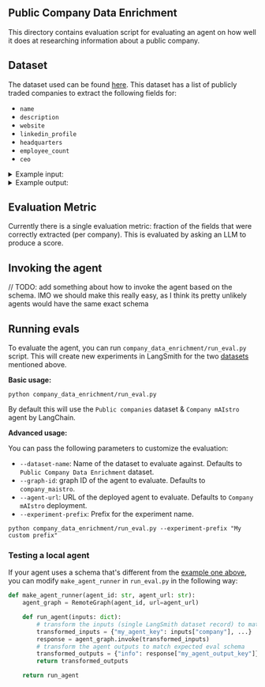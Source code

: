 ## Public Company Data Enrichment

This directory contains evaluation script for evaluating an agent on how well it does at researching information about a public company.

## Dataset

The dataset used can be found [here](https://smith.langchain.com/public/640df79c-1831-494e-8824-d7300205dc8e/d). 
This dataset has a list of publicly traded companies to extract the following fields for:
  - `name`
  - `description`
  - `website`
  - `linkedin_profile`
  - `headquarters`
  - `employee_count`
  - `ceo`

<details>
<summary>Example input:</summary>
<br>

```json
  {
    "company": "Nvidia",
    "extraction_schema": {
        "type": "object",
        "title": "company_info",
        "required": [
        "name",
        "description",
        "website",
        "linked_profile",
        "headquarters",
        "employee_count",
        "ceo"
        ],
        "properties": {
        "ceo": {
            "type": "string",
            "description": "Name of the company's CEO"
        },
        "name": {
            "type": "string",
            "description": "Official company name"
        },
        "website": {
            "type": "string",
            "format": "uri",
            "description": "Company's official website URL"
        },
        "description": {
            "type": "string",
            "description": "Brief description of the company and its activities"
        },
        "headquarters": {
            "type": "string",
            "description": "Location of company headquarters, formatted as <city>, <state code> (e.g. San Francisco, CA)"
        },
        "employee_count": {
            "type": "integer",
            "minimum": 0,
            "description": "Number of employees in the company"
        },
        "linkedin_profile": {
            "type": "string",
            "format": "uri",
            "description": "Company's LinkedIn profile URL"
        }
        },
        "description": "Company information"
    }
  }
  ```
</details>
  
  
<details>
<summary>Example output:</summary>
<br>

  ```json
  {
    "info": {
        "ceo": "Jensen Huang",
        "name": "Nvidia Corporation",
        "website": "https://www.nvidia.com",
        "description": "Nvidia Corporation is a multinational technology company specializing in the design and manufacture of graphics processing units (GPUs) for gaming, professional visualization, data centers, and automotive markets. The company is a leader in artificial intelligence (AI) computing, providing platforms and solutions that power AI applications across various industries.",
        "headquarters": "Santa Clara, CA",
        "employee_count": 29600,
        "linkedin_profile": "https://www.linkedin.com/company/nvidia"
    }
  } 
  ```
</details>


## Evaluation Metric

Currently there is a single evaluation metric: fraction of the fields that were correctly extracted (per company).
This is evaluated by asking an LLM to produce a score.

## Invoking the agent

// TODO: add something about how to invoke the agent based on the schema. IMO we should make this really easy, as I think its pretty unlikely agents would have the same exact schema

## Running evals

To evaluate the agent, you can run `company_data_enrichment/run_eval.py` script. This will create new experiments in LangSmith for the two [datasets](#datasets) mentioned above.

**Basic usage:**

```shell
python company_data_enrichment/run_eval.py
```

By default this will use the `Public companies` dataset & `Company mAIstro` agent by LangChain.

**Advanced usage:**

You can pass the following parameters to customize the evaluation:

- `--dataset-name`: Name of the dataset to evaluate against. Defaults to `Public Company Data Enrichment` dataset.
- `--graph-id`: graph ID of the agent to evaluate. Defaults to `company_maistro`.
- `--agent-url`: URL of the deployed agent to evaluate. Defaults to `Company mAIstro` deployment.
- `--experiment-prefix`: Prefix for the experiment name.

```shell
python company_data_enrichment/run_eval.py --experiment-prefix "My custom prefix"
```

### Testing a local agent

If your agent uses a schema that's different from the [example one above](#agent-schema), you can modify `make_agent_runner` in `run_eval.py` in the following way:

```python
def make_agent_runner(agent_id: str, agent_url: str):
    agent_graph = RemoteGraph(agent_id, url=agent_url)

    def run_agent(inputs: dict):
        # transform the inputs (single LangSmith dataset record) to match the agent's schema
        transformed_inputs = {"my_agent_key": inputs["company"], ...}
        response = agent_graph.invoke(transformed_inputs)
        # transform the agent outputs to match expected eval schema
        transformed_outputs = {"info": response["my_agent_output_key"]}
        return transformed_outputs

    return run_agent
```